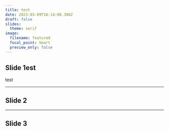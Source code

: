 ```yaml
---
title: test
date: 2023-03-09T16:14:08.306Z
draft: false
slides:
  theme: serif
image:
  filename: featured
  focal_point: Smart
  preview_only: false
---
```

## Slide 1est
test

---
 
## Slide 2
    
---
    
## Slide 3